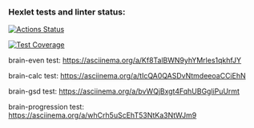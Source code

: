 ### Hexlet tests and linter status:

[![Actions Status](https://github.com/cyberJorney/frontend-project-44/workflows/hexlet-check/badge.svg)](https://github.com/cyberJorney/frontend-project-44/actions)

[![Test Coverage](https://api.codeclimate.com/v1/badges/f6408896a1bb3814b016/test_coverage)](https://codeclimate.com/github/cyberJorney/frontend-project-44/test_coverage)

brain-even test:
https://asciinema.org/a/Kf8TalBWN9yhYMrles1qkhfJY

brain-calc test:
https://asciinema.org/a/tIcQA0QASDvNtmdeeoaCCiEhN

brain-gsd test:
https://asciinema.org/a/bvWQjBxgt4FqhUBGgliPuUrmt

brain-progression test:
https://asciinema.org/a/whCrh5uScEhT53NtKa3NtWJm9
